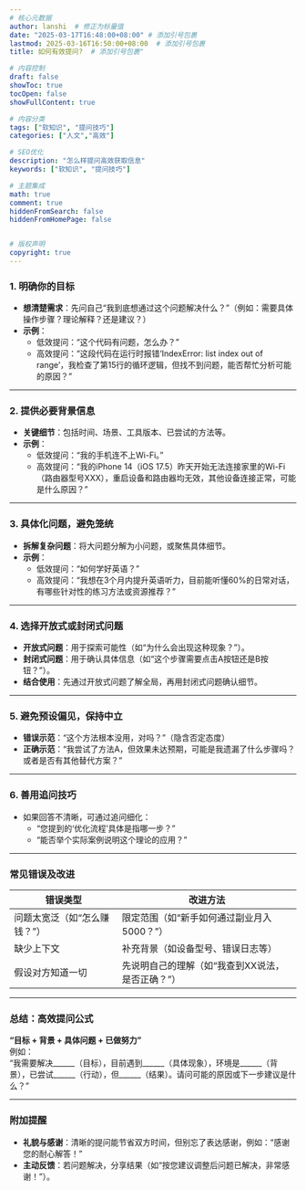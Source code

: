 ```yaml
---
# 核心元数据
author: lanshi  # 修正为标量值
date: "2025-03-17T16:48:00+08:00" # 添加引号包裹
lastmod: 2025-03-16T16:50:00+08:00  # 添加引号包裹
title: 如何有效提问?  # 添加引号包裹"

# 内容控制
draft: false
showToc: true
tocOpen: false
showFullContent: true

# 内容分类
tags: ["软知识", "提问技巧"]
categories: ["人文","高效"]

# SEO优化
description: "怎么样提问高效获取信息"
keywords: ["软知识", "提问技巧"]

# 主题集成
math: true
comment: true
hiddenFromSearch: false
hiddenFromHomePage: false


# 版权声明
copyright: true
---
```



### **1. 明确你的目标**

- **想清楚需求**：先问自己“我到底想通过这个问题解决什么？”（例如：需要具体操作步骤？理论解释？还是建议？）
- **示例**：
  - 低效提问：“这个代码有问题，怎么办？”  
  - 高效提问：“这段代码在运行时报错‘IndexError: list index out of range’，我检查了第15行的循环逻辑，但找不到问题，能否帮忙分析可能的原因？”

---

### **2. 提供必要背景信息**

- **关键细节**：包括时间、场景、工具版本、已尝试的方法等。
- **示例**：
  - 低效提问：“我的手机连不上Wi-Fi。”  
  - 高效提问：“我的iPhone 14（iOS 17.5）昨天开始无法连接家里的Wi-Fi（路由器型号XXX），重启设备和路由器均无效，其他设备连接正常，可能是什么原因？”

---

### **3. 具体化问题，避免笼统**

- **拆解复杂问题**：将大问题分解为小问题，或聚焦具体细节。
- **示例**：
  - 低效提问：“如何学好英语？”  
  - 高效提问：“我想在3个月内提升英语听力，目前能听懂60%的日常对话，有哪些针对性的练习方法或资源推荐？”

---

### **4. 选择开放式或封闭式问题**

- **开放式问题**：用于探索可能性（如“为什么会出现这种现象？”）。
- **封闭式问题**：用于确认具体信息（如“这个步骤需要点击A按钮还是B按钮？”）。
- **结合使用**：先通过开放式问题了解全局，再用封闭式问题确认细节。

---

### **5. 避免预设偏见，保持中立**

- **错误示范**：“这个方法根本没用，对吗？”（隐含否定态度）  
- **正确示范**：“我尝试了方法A，但效果未达预期，可能是我遗漏了什么步骤吗？或者是否有其他替代方案？”

---

### **6. 善用追问技巧**

- 如果回答不清晰，可通过追问细化：
  - “您提到的‘优化流程’具体是指哪一步？”  
  - “能否举个实际案例说明这个理论的应用？”

---

### **常见错误及改进**

| **错误类型**         | **改进方法**                     |
|----------------------|----------------------------------|
| 问题太宽泛（如“怎么赚钱？”） | 限定范围（如“新手如何通过副业月入5000？”） |
| 缺少上下文           | 补充背景（如设备型号、错误日志等） |
| 假设对方知道一切     | 先说明自己的理解（如“我查到XX说法，是否正确？”） |

---

### **总结：高效提问公式**

**“目标 + 背景 + 具体问题 + 已做努力”**  
例如：  
“我需要解决______（目标），目前遇到______（具体现象），环境是______（背景），已尝试______（行动），但______（结果）。请问可能的原因或下一步建议是什么？”

---

### **附加提醒**

- **礼貌与感谢**：清晰的提问能节省双方时间，但别忘了表达感谢，例如：“感谢您的耐心解答！”
- **主动反馈**：若问题解决，分享结果（如“按您建议调整后问题已解决，非常感谢！”）。
